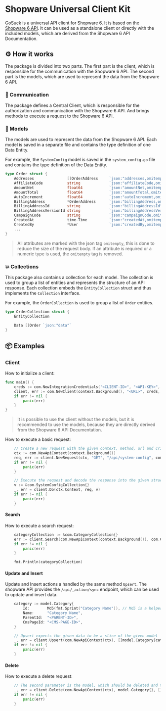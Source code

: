 # Shopware Universal Client Kit

GoSuck is a universal API client for Shopware 6. It is based on the [Shopware 6 API](https://developer.shopware.com/docs/guides/api-guide/).
It can be used as a standalone client or directly with the included models, which are derived from the Shopware 6 API Documentation.

## ⚙️ How it works

The package is divided into two parts. The first part is the client, which is responsible for the communication with the Shopware 6 API. The second part is the models, which are used to represent the data from the Shopware 6 API.

### 📡 Communication

The package defines a Central Client, which is responsible for the authorization and communication with the Shopware 6 API. And brings methods to execute a request to the Shopware 6 API.

### 📝 Models

The models are used to represent the data from the Shopware 6 API.
Each model is saved in a separate file and contains the type definition of one Data Entity.

For example, the `SystemConfig` model is saved in the `system_config.go` file and contains the type definition of the Data Entity.

```go
type Order struct {
	Addresses               []OrderAddress     `json:"addresses,omitempty"`
	AffiliateCode           string             `json:"affiliateCode,omitempty"`
	AmountNet               float64            `json:"amountNet,omitempty"`
	AmountTotal             float64            `json:"amountTotal,omitempty"`
	AutoIncrement           float64            `json:"autoIncrement,omitempty"`
	BillingAddress          *OrderAddress      `json:"billingAddress,omitempty"`
	BillingAddressId        string             `json:"billingAddressId"` // required
	BillingAddressVersionId string             `json:"billingAddressVersionId,omitempty"`
	CampaignCode            string             `json:"campaignCode,omitempty"`
	CreatedAt               time.Time          `json:"createdAt,omitempty"`
	CreatedBy               *User              `json:"createdBy,omitempty"`
    ...
}

```
> All attributes are marked with the json tag `omitempty`, this is done to reduce the size of the request body. If an attribute is required or a numeric type is used, the `omitempty` tag is removed.

### 💥 Collections

This package also contains a collection for each model. The collection is used to group a list of entities and represents the structure of an API response. Each collection embeds the `EntityCollection` struct and thus implements the `Collection` interface.

For example, the `OrderCollection` is used to group a list of `Order` entities.

```go
type OrderCollection struct {
    EntityCollection

    Data []Order `json:"data"`
}
```

## 📦 Examples

### Client

How to initialize a client:

```go
func main() {
	creds := com.NewIntegrationCredentials("<CLIENT-ID>", "<API-KEY>", []string{"write"})
	client, err := com.NewClient(context.Background(), "<URL>", creds, nil)
	if err != nil {
		panic(err)
	}
}
```

> It is possible to use the client without the models, but it is recommended to use the models, because they are directly derived from the Shopware 6 API Documentation.

How to execute a basic request:

```go
	// Create a new request with the given context, method, url and criteria
	ctx := com.NewApiContext(context.Background())
	req, err := client.NewRequest(ctx, "GET", "/api/system-config", com.Criteria{})
	if err != nil {
		panic(err)
	}

	// Execute the request and decode the response into the given struct (v)
	v := &com.SystemConfigCollection{}
	_, err = client.Do(ctx.Context, req, v)
	if err != nil {
		panic(err)
	}
```

#### Search

How to execute a search request:

```go
    categoryCollection := &com.CategoryCollection{}
    err := client.Search(com.NewApiContext(context.Background()), com.Criteria{}, categoryCollection)
    if err != nil {
        panic(err)
    }

    fmt.Println(categoryCollection)
```

#### Update and Insert

Update and Insert actions a handled by the same method `Upsert`. The shopware API provides the `/api/_action/sync` endpoint, which can be used to update and insert data.

```go
	category := model.Category{
		Id:        Md5(fmt.Sprint("Category Name")), // Md5 is a helper function to generate a unique id as md5 hash
		Name:      "Category Name",
		ParentId:  "<PARENT-ID>",
		CmsPageId: "<CMS-PAGE-ID>",
	}

    // Upsert expects the given data to be a slice of the given model
	_, err = client.Upsert(com.NewApiContext(ctx), []model.Category{category})
	if err != nil {
		panic(err)
	}
```

#### Delete

How to execute a delete request:

```go
    // The second parameter is the model, which should be deleted and the third parameter is a slice of ids of the given model
	_, err = client.Delete(com.NewApiContext(ctx), model.Category{}, []string{Md5("Category Name")})
	if err != nil {
		panic(err)
	}
```